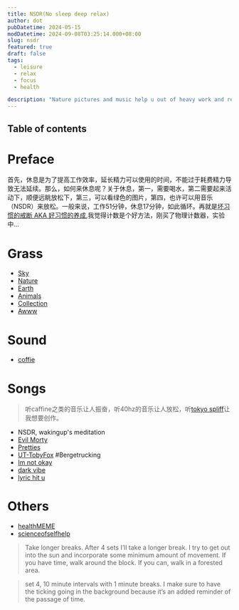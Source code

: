 ```yaml
---
title: NSDR(No sleep deep relax)
author: dot
pubDatetime: 2024-05-15
modDatetime: 2024-09-08T03:25:14.000+08:00
slug: nsdr
featured: true
draft: false
tags:
  - leisure
  - relax
  - focus
  - health

description: "Nature pictures and music help u out of heavy work and reality"
---
```


## Table of contents

# Preface

首先，休息是为了提高工作效率，延长精力可以使用的时间，不能过于耗费精力导致无法延续。那么，如何来休息呢？关于休息，第一，需要喝水，第二需要起来活动下，顺便远眺放松下，第三，可以看绿色的图片，第四，也许可以用音乐（NSDR）来放松。一般来说，工作51分钟，休息17分钟，如此循环。再就是[坏习惯的戒断 AKA 好习惯的养成](https://poe.com/preview/bUzxrzgGpIeeYEEWMZpf),我觉得计数是个好方法，刚买了物理计数器，实验中...

# Grass

- [Sky](https://www.reddit.com/r/SkyPorn/)
- [Nature](https://www.reddit.com/r/natureporn/)
- [Earth](https://www.reddit.com/r/EarthPorn/)
- [Animals](https://www.reddit.com/r/AnimalPorn/)
- [Collection](https://www.reddit.com/r/sfwpornnetwork/wiki/network/)
- [Awww](https://www.reddit.com/r/aww)

# Sound

- [coffie](https://coffitivity.com/)

# Songs

> 听caffine之类的音乐让人振奋，听40hz的音乐让人放松，听[tokyo spliff](https://www.youtube.com/watch?v=v2eUr8bAims&list=PL9lCQpSXnDXJOktFmS-J7KH_6BxFBmZDe&index=31)让我想要创作。

- NSDR, wakingup's meditation
- [Evil Morty](https://www.youtube.com/watch?v=mb-XCaA2HZs&list=RDmb-XCaA2HZs&start_radio=1)
- [Pretties](https://www.reddit.com/r/AskReddit/comments/12viv4v/what_is_the_prettiest_song_you_ever_heard_in_your/)
- [UT-TobyFox](https://www.reddit.com/r/Undertale/comments/139mf8s/best_undertale_song/) #Bergetrucking
- [Im not okay](https://www.reddit.com/r/AskReddit/comments/1cr0dh5/what_song_screams_im_not_doing_okay/)
- [dark vibe](https://www.reddit.com/r/AskReddit/comments/iuqlru/what_song_has_an_upbeat_tune_but_dark_lyrics/)
- [lyric hit u](https://www.reddit.com/r/AskReddit/comments/a2fbqi/what_is_a_song_lyric_that_really_hits_you_hard/)

# Others

- [healthMEME](https://www.reddit.com/r/wholesomememes/top/?t=all)
- [scienceofselfhelp](https://scienceofselfhelp.org/articles-1/2020/5/1/experiments-in-extending-deep-work)

> Take longer breaks. After 4 sets I’ll take a longer break. I try to get out into the sun and incorporate some minimum amount of movement. If you have time, walk around the block. If you can, walk in a forested area.

> set 4, 10 minute intervals with 1 minute breaks. I make sure to have the ticking going in the background because it’s an added reminder of the passage of time.
